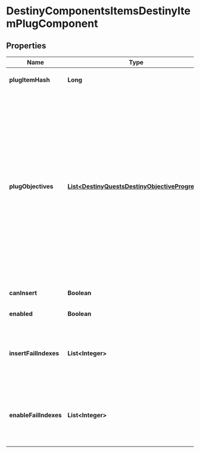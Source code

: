 
# DestinyComponentsItemsDestinyItemPlugComponent

## Properties
Name | Type | Description | Notes
------------ | ------------- | ------------- | -------------
**plugItemHash** | **Long** | The hash identifier of the DestinyInventoryItemDefinition that represents this plug. |  [optional]
**plugObjectives** | [**List&lt;DestinyQuestsDestinyObjectiveProgress&gt;**](DestinyQuestsDestinyObjectiveProgress.md) | Sometimes, Plugs may have objectives: these are often used for flavor and display purposes, but they can be used for any arbitrary purpose (both fortunately and unfortunately). Recently (with Season 2) they were expanded in use to be used as the \&quot;gating\&quot; for whether the plug can be inserted at all. For instance, a Plug might be tracking the number of PVP kills you have made. It will use the parent item&#39;s data about that tracking status to determine what to show, and will generally show it using the DestinyObjectiveDefinition&#39;s progressDescription property. Refer to the plug&#39;s itemHash and objective property for more information if you would like to display even more data. |  [optional]
**canInsert** | **Boolean** | If true, this plug has met all of its insertion requirements. Big if true. |  [optional]
**enabled** | **Boolean** | If true, this plug will provide its benefits while inserted. |  [optional]
**insertFailIndexes** | **List&lt;Integer&gt;** | If the plug cannot be inserted for some reason, this will have the indexes into the plug item definition&#39;s plug.insertionRules property, so you can show the reasons why it can&#39;t be inserted.  This list will be empty if the plug can be inserted. |  [optional]
**enableFailIndexes** | **List&lt;Integer&gt;** | If a plug is not enabled, this will be populated with indexes into the plug item definition&#39;s plug.enabledRules property, so that you can show the reasons why it is not enabled.  This list will be empty if the plug is enabled. |  [optional]



